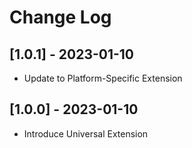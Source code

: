 # Change Log

## [1.0.1] - 2023-01-10

- Update to Platform-Specific Extension

## [1.0.0] - 2023-01-10

- Introduce Universal Extension
